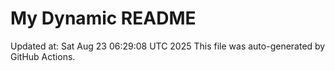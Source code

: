 # My Dynamic README
Updated at: Sat Aug 23 06:29:08 UTC 2025
This file was auto-generated by GitHub Actions.
